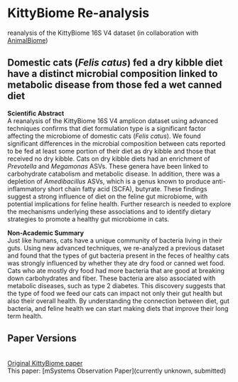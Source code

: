 # KittyBiome Re-analysis
reanalysis of the KittyBiome 16S V4 dataset (in collaboration with [AnimalBiome](https://www.animalbiome.com/))

## Domestic cats (_Felis catus_) fed a dry kibble diet have a distinct microbial composition linked to metabolic disease from those fed a wet canned diet

**Scientific Abstract**
<br>A reanalysis of the KittyBiome 16S V4 amplicon dataset using advanced techniques confirms that diet formulation type is a significant factor affecting the microbiome of domestic cats (_Felis catus_).  We found significant differences in the microbial composition between cats reported to be fed at least some portion of their diet as dry kibble and those that received no dry kibble. Cats on dry kibble diets had an enrichment of _Prevotella_ and _Megamonas_ ASVs. These genera have been linked to carbohydrate catabolism and metabolic disease. In addition, there was a depletion of _Amedibacillus_ ASVs, which is a genus known to produce anti-inflammatory short chain fatty acid (SCFA), butyrate. These findings suggest a strong influence of diet on the feline gut microbiome, with potential implications for feline health. Further research is needed to explore the mechanisms underlying these associations and to identify dietary strategies to promote a healthy gut microbiome in cats.

**Non-Academic Summary**
<br>Just like humans, cats have a unique community of bacteria living in their guts. Using new advanced techniques, we re-analyzed a previous dataset and found that the types of gut bacteria present in the feces of healthy cats was strongly influenced by whether they ate dry food or canned wet food. Cats who ate mostly dry food had more bacteria that are good at breaking down carbohydrates and fiber. These bacteria are also associated with metabolic diseases, such as type 2 diabetes. This discovery suggests that the type of food we feed our cats can impact not only their gut health but also their overall health. By understanding the connection between diet, gut bacteria, and feline health we can start making diets that improve their long term health.


## Paper Versions

<br>[Original KittyBiome paper](https://doi.org/10.1101/2022.10.26.513817) 
<br>This paper: [mSystems Observation Paper](currently unknown, submitted)
